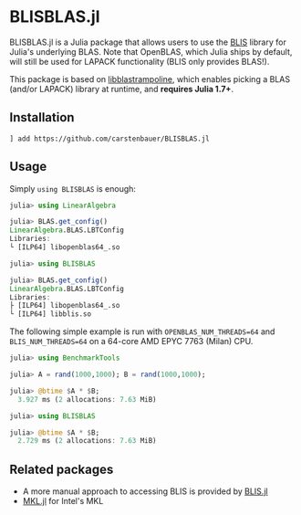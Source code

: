 # BLISBLAS.jl

BLISBLAS.jl is a Julia package that allows users to use the [BLIS](https://github.com/flame/blis) library for Julia's underlying BLAS. Note that OpenBLAS, which Julia ships by default, will still be used for LAPACK functionality (BLIS only provides BLAS!).

This package is based on [libblastrampoline](https://github.com/JuliaLinearAlgebra/libblastrampoline), which enables picking a BLAS (and/or LAPACK) library at runtime, and **requires Julia 1.7+**.

## Installation

```
] add https://github.com/carstenbauer/BLISBLAS.jl
```

## Usage

Simply `using BLISBLAS` is enough:
```julia
julia> using LinearAlgebra

julia> BLAS.get_config()
LinearAlgebra.BLAS.LBTConfig
Libraries: 
└ [ILP64] libopenblas64_.so

julia> using BLISBLAS

julia> BLAS.get_config()
LinearAlgebra.BLAS.LBTConfig
Libraries: 
├ [ILP64] libopenblas64_.so
└ [ILP64] libblis.so
```

The following simple example is run with `OPENBLAS_NUM_THREADS=64` and `BLIS_NUM_THREADS=64` on a 64-core AMD EPYC 7763 (Milan) CPU.

```julia
julia> using BenchmarkTools

julia> A = rand(1000,1000); B = rand(1000,1000);

julia> @btime $A * $B;
  3.927 ms (2 allocations: 7.63 MiB)

julia> using BLISBLAS

julia> @btime $A * $B;
  2.729 ms (2 allocations: 7.63 MiB)
```

## Related packages

* A more manual approach to accessing BLIS is provided by [BLIS.jl](https://github.com/JuliaLinearAlgebra/BLIS.jl)
* [MKL.jl](https://github.com/JuliaLinearAlgebra/MKL.jl) for Intel's MKL